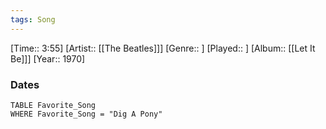 ```yaml
---
tags: Song  
---
```

[Time:: 3:55]
[Artist:: [[The Beatles]]]
[Genre:: ]
[Played:: ]
[Album:: [[Let It Be]]]
[Year:: 1970]
### Dates
````dataview
TABLE Favorite_Song
WHERE Favorite_Song = "Dig A Pony"
````